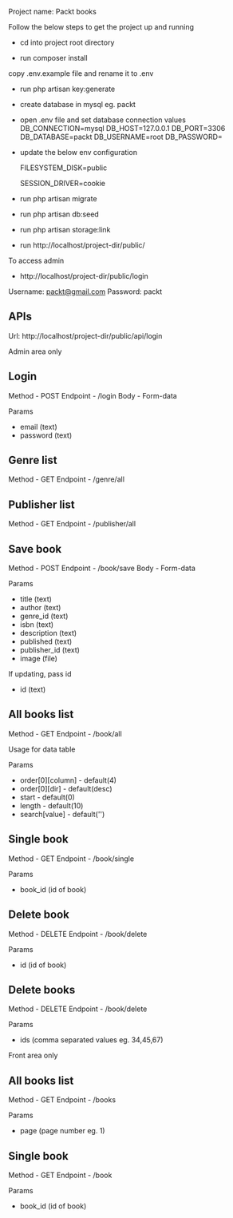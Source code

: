 Project name: Packt books

Follow the below steps to get the project up and running

-   cd into project root directory

-   run composer install

copy .env.example file and rename it to .env

-   run php artisan key:generate

-   create database in mysql eg. packt

-   open .env file and set database connection values
    DB_CONNECTION=mysql
    DB_HOST=127.0.0.1
    DB_PORT=3306
    DB_DATABASE=packt
    DB_USERNAME=root
    DB_PASSWORD=

-   update the below env configuration

    FILESYSTEM_DISK=public

    SESSION_DRIVER=cookie

-   run php artisan migrate

-   run php artisan db:seed

-   run php artisan storage:link

-   run http://localhost/project-dir/public/

To access admin

-   http://localhost/project-dir/public/login

Username: packt@gmail.com
Password: packt

## APIs

Url: http://localhost/project-dir/public/api/login

Admin area only

## Login

Method - POST
Endpoint - /login
Body - Form-data

Params

-   email (text)
-   password (text)

## Genre list

Method - GET
Endpoint - /genre/all

## Publisher list

Method - GET
Endpoint - /publisher/all

## Save book

Method - POST
Endpoint - /book/save
Body - Form-data

Params

-   title (text)
-   author (text)
-   genre_id (text)
-   isbn (text)
-   description (text)
-   published (text)
-   publisher_id (text)
-   image (file)

If updating, pass id

-   id (text)

## All books list

Method - GET
Endpoint - /book/all

Usage for data table

Params

-   order[0][column] - default(4)
-   order[0][dir] - default(desc)
-   start - default(0)
-   length - default(10)
-   search[value] - default('')

## Single book

Method - GET
Endpoint - /book/single

Params

-   book_id (id of book)

## Delete book

Method - DELETE
Endpoint - /book/delete

Params

-   id (id of book)

## Delete books

Method - DELETE
Endpoint - /book/delete

Params

-   ids (comma separated values eg. 34,45,67)

Front area only

## All books list

Method - GET
Endpoint - /books

Params

-   page (page number eg. 1)

## Single book

Method - GET
Endpoint - /book

Params

-   book_id (id of book)
